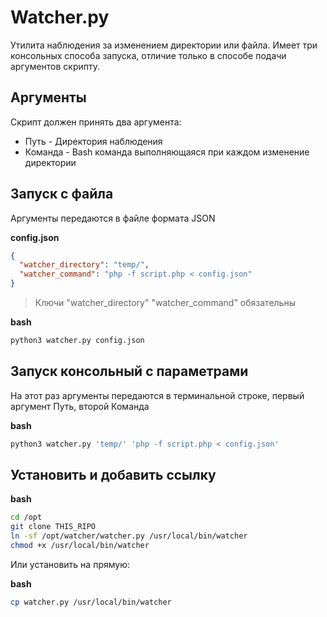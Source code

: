 # Watcher.py

Утилита наблюдения за изменением директории или файла. 
Имеет три консольных способа запуска, отличие только в способе подачи аргументов скрипту.

## Аргументы
Скрипт должен принять два аргумента:

- Путь - Директория наблюдения
- Команда - Bash команда выполняющаяся при каждом изменение директории

## Запуск с файла

Аргументы передаются в файле формата JSON

**config.json**
```json
{
  "watcher_directory": "temp/",
  "watcher_command": "php -f script.php < config.json"
}
```

> Ключи "watcher_directory" "watcher_command" обязательны

**bash**
```bash
python3 watcher.py config.json
```


## Запуск консольный с параметрами

На этот раз аргументы передаются в терминальной строке, первый аргумент Путь, второй Команда

**bash**
```bash
python3 watcher.py 'temp/' 'php -f script.php < config.json'
```


## Установить и добавить ссылку

**bash**
```bash
cd /opt
git clone THIS_RIPO
ln -sf /opt/watcher/watcher.py /usr/local/bin/watcher
chmod +x /usr/local/bin/watcher
```

Или установить на прямую:

**bash**
```bash
cp watcher.py /usr/local/bin/watcher
```